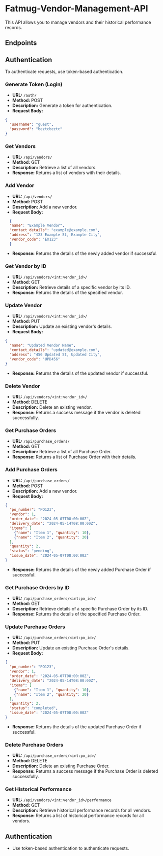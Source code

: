 # Fatmug-Vendor-Management-API

This API allows you to manage vendors and their historical performance records.

## Endpoints

## Authentication

To authenticate requests, use token-based authentication.

### Generate Token (Login)

- **URL:** `/auth/`
- **Method:** POST
- **Description:** Generate a token for authentication.
- **Request Body:** 
```json
{
  "username": "guest",
  "password": "beztcbeztc"
}
```
### Get Vendors

- **URL:** `/api/vendors/`
- **Method:** GET
- **Description:** Retrieve a list of all vendors.
- **Response:** Returns a list of vendors with their details.

### Add Vendor

- **URL:** `/api/vendors/`
- **Method:** POST
- **Description:** Add a new vendor.
- **Request Body:**
```json
  {
  "name": "Example Vendor",
  "contact_details": "example@example.com",
  "address": "123 Example St, Example City",
  "vendor_code": "EX123"
  }
```
- **Response:** Returns the details of the newly added vendor if successful.

### Get Vendor by ID

- **URL:** `/api/vendors/<int:vendor_id>/`
- **Method:** GET
- **Description:** Retrieve details of a specific vendor by its ID.
- **Response:** Returns the details of the specified vendor.

### Update Vendor

- **URL:** `/api/vendors/<int:vendor_id>/`
- **Method:** PUT
- **Description:** Update an existing vendor's details.
- **Request Body:** 
```json
{
  "name": "Updated Vendor Name",
  "contact_details": "updated@example.com",
  "address": "456 Updated St, Updated City",
  "vendor_code": "UPD456"
}
```
- **Response:** Returns the details of the updated vendor if successful.

### Delete Vendor

- **URL:** `/api/vendors/<int:vendor_id>/`
- **Method:** DELETE
- **Description:** Delete an existing vendor.
- **Response:** Returns a success message if the vendor is deleted successfully.

### Get Purchase Orders

- **URL:** `/api/purchase_orders/`
- **Method:** GET
- **Description:** Retrieve a list of all Purchase Order.
- **Response:** Returns a list of Purchase Order with their details.

### Add Purchase Orders

- **URL:** `/api/purchase_orders/`
- **Method:** POST
- **Description:** Add a new vendor.
- **Request Body:**
```json
{
  "po_number": "PO123",
  "vendor": 1,
  "order_date": "2024-05-07T08:00:00Z",
  "delivery_date": "2024-05-14T08:00:00Z",
  "items": [
    {"name": "Item 1", "quantity": 10},
    {"name": "Item 2", "quantity": 20}
  ],
  "quantity": 2,
  "status": "pending",
  "issue_date": "2024-05-07T08:00:00Z"
}

```
- **Response:** Returns the details of the newly added Purchase Order if successful.

### Get Purchase Orders by ID

- **URL:** `/api/purchase_orders/<int:po_id>/`
- **Method:** GET
- **Description:** Retrieve details of a specific Purchase Order by its ID.
- **Response:** Returns the details of the specified Purchase Order.

### Update Purchase Orders

- **URL:** `/api/purchase_orders/<int:po_id>/`
- **Method:** PUT
- **Description:** Update an existing Purchase Order's details.
- **Request Body:** 
```json
{
  "po_number": "PO123",
  "vendor": 1,
  "order_date": "2024-05-07T08:00:00Z",
  "delivery_date": "2024-05-14T08:00:00Z",
  "items": [
    {"name": "Item 1", "quantity": 10},
    {"name": "Item 2", "quantity": 20}
  ],
  "quantity": 2,
  "status": "completed",
  "issue_date": "2024-05-07T08:00:00Z"
}
```
- **Response:** Returns the details of the updated Purchase Order if successful.

### Delete Purchase Orders

- **URL:** `/api/purchase_orders/<int:po_id>/`
- **Method:** DELETE
- **Description:** Delete an existing Purchase Order.
- **Response:** Returns a success message if the Purchase Order is deleted successfully.

### Get Historical Performance

- **URL:** `/api/vendors/<int:vendor_id>/performance`
- **Method:** GET
- **Description:** Retrieve historical performance records for all vendors.
- **Response:** Returns a list of historical performance records for all vendors.

## Authentication

- Use token-based authentication to authenticate requests.

